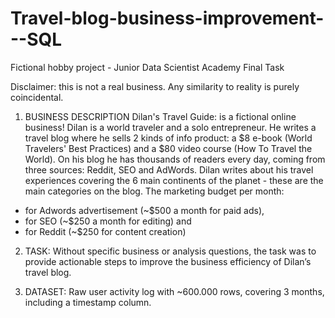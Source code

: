 # Travel-blog-business-improvement---SQL
Fictional hobby project - Junior Data Scientist Academy Final Task

Disclaimer: this is not a real business. Any similarity to reality is purely coincidental.

1)	BUSINESS DESCRIPTION
Dilan's Travel Guide: is a fictional online business!
Dilan is a world traveler and a solo entrepreneur. He writes a travel blog where he sells 2 kinds of info product: a $8 e-book (World Travelers' Best Practices) and a $80 video course (How To Travel the World).
On his blog he has thousands of readers every day, coming from three sources: Reddit, SEO and AdWords.
Dilan writes about his travel experiences covering the 6 main continents of the planet - these are the main categories on the blog.
The marketing budget per month:
 - for Adwords advertisement (~$500 a month for paid ads),
 - for SEO (~$250 a month for editing) and
 - for Reddit (~$250 for content creation)

2)	TASK:
Without specific business or analysis questions, the task was to provide actionable steps to improve the business efficiency of Dilan’s travel blog.

3)	DATASET:
Raw user activity log with ~600.000 rows, covering 3 months, including a timestamp column.
